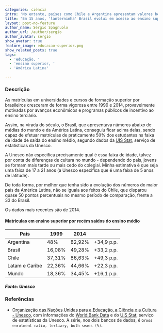 ```yaml
---
categories: ciência
intro: 'No entanto, países como Chile e Argentina apresentam valores bem maiores'
title: "Em 15 anos, 'lanterninha' Brasil evolui em acesso ao ensino superior"
layout: post-no-feature
author_name: Sérgio Spagnuolo
author_url: /author/sergio
author_avatar: sergio
show_avatar: true
feature_image: educacao-superior.png
show_related_posts: true
tags:
  - 'educação, '
  - 'ensino superior, '
  - 'América Latina'

---
```



### Descrição

As matrículas em universidades e cursos de formação superior por brasileiros cresceram de forma vigorosa entre 1999 e 2014, provavelmente motivadas por avanços econômicos e programas públicos de incentivo ao ensino terciário.

Assim, na virada do século, o Brasil, que apresentava números abaixo de médias do mundo e da América Latina, conseguiu ficar acima delas, sendo capaz de efetuar matrículas de praticamente 50% dos estudantes na faixa de idade de saída do ensino médio, segundo dados da [UIS Stat](http://data.uis.unesco.org/?queryid=142), serviço de estatísticas da Unesco.

A Unesco não especifica precisamente qual é essa faixa de idade, talvez por conta de diferenças de cultura no mundo - dependendo do país, jovens se formam mais tarde ou mais cedo do colegial. Minha estimativa é que seja uma faixa de 17 a 21 anos (a Unesco especifica que é uma faixa de 5 anos de latitude).

De toda forma, por melhor que tenha sido a evolução dos números do maior país da América Latina, não se iguala aos feitos do Chile, que disparou quase 50 pontos percentuais no mesmo período de comparação, frente a 33 do Brasil.

Os dados mais recentes são de 2014.

#### Matrículas em ensino superior por recém saídos do ensino médio

| País      | 1999   | 2014   |  |
|-----------|--------|--------|-----------|
| Argentina | 48%    | 82,92% | +34,9 p.p.     |
| Brasil    | 16,08% | 49,28% | +33,2 p.p.     |
| Chile     | 37,31% | 86,63% | +49,3 p.p.     |
| Latam e Caribe     | 22,36% | 44,66% | +22,3 p.p.     |
| Mundo     | 18,36% | 34,45% | +16,1 p.p.     |

##### Fonte: Unesco

### Referências

- [Organização das Nações Unidas para a Educação, a Ciência e a Cultura - Unesco](http://en.unesco.org/), com informações do [World Bank Data](http://data.worldbank.org/indicator/SE.TER.ENRR?locations=BR-RU-CN-IN-AR-US-JP-DE-FR-CL-PY-UY) e do [UIS Stat](http://data.uis.unesco.org/?queryid=142), serviço de estatísticas da Unesco. A série, nos dois bancos de dados, é `Gross enrolment ratio, tertiary, both sexes (%)`.
